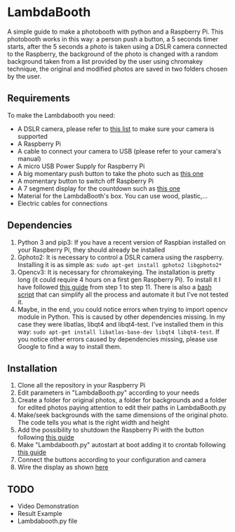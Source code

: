 # LambdaBooth
A simple guide to make a photobooth with python and a Raspberry Pi. This photobooth works in this way: a person push a button, a 5 seconds timer starts, after the 5 seconds a photo is taken using a DSLR camera connected to the Raspberry, the background of the photo is changed with a random background taken from a list provided by the user using chromakey technique, the original and modified photos are saved in two folders chosen by the user.

## Requirements
To make the Lambdabooth you need:
- A DSLR camera, please refer to [this list]() to make sure your camera is supported
- A Raspberry Pi
- A cable to connect your camera to USB (please refer to your camera's manual)
- A micro USB Power Supply for Raspberry Pi
- A big momentary push button to take the photo such as [this one](https://it.aliexpress.com/store/product/16mm-BIG-head-Plastic-Emergency-Stop-switch-1NO1NC-LA16-11ZS-A/2030101_32755091219.html?spm=a2g0y.12010108.1000016.1.34c85ab5uKJrBb&isOrigTitle=true)
- A momentary button to switch off Raspberry Pi
- A 7 segment display for the countdown such as [this one](https://www.aliexpress.com/item/Free-Shipping-1pcs-Common-Anode-1-Bit-Digital-Tube-7-segment-2-3-inch-Red-LED/32282721171.html?spm=a2g0s.8937460.0.0.6cae2e0ef7D98c)
- Material for the LambdaBooth's box. You can use wood, plastic,...
- Electric cables for connections

## Dependencies
1. Python 3 and pip3: If you have a recent version of Raspbian installed on your Raspberry Pi, they should already be installed
2. Gphoto2: It is necessary to control a DSLR camera using the raspberry. Installing it is as simple as: `sudo apt-get install gphoto2 libgphoto2*`
3. Opencv3: It is necessary for chromakeying. The installation is pretty long (it could require 4 hours on a first gen Raspberry Pi). To install it I have followed [this guide](https://www.life2coding.com/install-opencv-3-4-0-python-3-raspberry-pi-3/) from step 1 to step 11. There is also a [bash script](https://github.com/pageauc/opencv3-setup) that can simplify all the process and automate it but I've not tested it.
4. Maybe, in the end, you could notice errors when trying to import opencv module in Python. This is caused by other dependencies missing. In my case they were libatlas, libqt4 and libqt4-test. I've installed them in this way: `sudo apt-get install libatlas-base-dev libqt4 libqt4-test`. If you notice other errors caused by dependencies missing, please use Google to find a way to install them.

## Installation
1. Clone all the repository in your Raspberry Pi
2. Edit parameters in "LambdaBooth.py" according to your needs
3. Create a folder for original photos, a folder for backgrounds and a folder for edited photos paying attention to edit their paths in LambdaBooth.py
4. Make/seek backgrounds with the same dimensions of the original photo. The code tells you what is the right width and height
5. Add the possibility to shutdown the Raspberry Pi with the button following [this guide](https://github.com/raspberrypi/firmware/blob/master/boot/overlays/README#L619)
6. Make "Lambdabooth.py" autostart at boot adding it to crontab following [this guide](https://www.raspberrypi.org/forums/viewtopic.php?t=139774#p927101)
7. Connect the buttons according to your configuration and camera
8. Wire the display as shown [here]()

## TODO
- Video Demonstration
- Result Example
- Lambdabooth.py file

